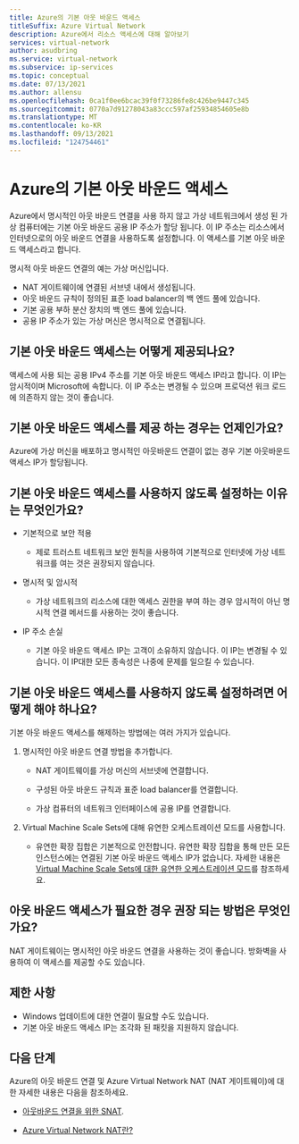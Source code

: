 ```yaml
---
title: Azure의 기본 아웃 바운드 액세스
titleSuffix: Azure Virtual Network
description: Azure에서 리소스 액세스에 대해 알아보기
services: virtual-network
author: asudbring
ms.service: virtual-network
ms.subservice: ip-services
ms.topic: conceptual
ms.date: 07/13/2021
ms.author: allensu
ms.openlocfilehash: 0ca1f0ee6bcac39f0f73286fe8c426be9447c345
ms.sourcegitcommit: 0770a7d91278043a83ccc597af25934854605e8b
ms.translationtype: MT
ms.contentlocale: ko-KR
ms.lasthandoff: 09/13/2021
ms.locfileid: "124754461"
---
```

# <a name="default-outbound-access-in-azure"></a>Azure의 기본 아웃 바운드 액세스

Azure에서 명시적인 아웃 바운드 연결을 사용 하지 않고 가상 네트워크에서 생성 된 가상 컴퓨터에는 기본 아웃 바운드 공용 IP 주소가 할당 됩니다. 이 IP 주소는 리소스에서 인터넷으로의 아웃 바운드 연결을 사용하도록 설정합니다. 이 액세스를 기본 아웃 바운드 액세스라고 합니다. 

명시적 아웃 바운드 연결의 예는 가상 머신입니다.

* NAT 게이트웨이에 연결된 서브넷 내에서 생성됩니다.
* 아웃 바운드 규칙이 정의된 표준 load balancer의 백 엔드 풀에 있습니다.
* 기본 공용 부하 분산 장치의 백 엔드 풀에 있습니다.
* 공용 IP 주소가 있는 가상 머신은 명시적으로 연결됩니다.

## <a name="how-is-default-outbound-access-provided"></a>기본 아웃 바운드 액세스는 어떻게 제공되나요?

액세스에 사용 되는 공용 IPv4 주소를 기본 아웃 바운드 액세스 IP라고 합니다. 이 IP는 암시적이며 Microsoft에 속합니다. 이 IP 주소는 변경될 수 있으며 프로덕션 워크 로드에 의존하지 않는 것이 좋습니다.

## <a name="when-is-default-outbound-access-provided"></a>기본 아웃 바운드 액세스를 제공 하는 경우는 언제인가요?

Azure에 가상 머신을 배포하고 명시적인 아웃바운드 연결이 없는 경우 기본 아웃바운드 액세스 IP가 할당됩니다.
## <a name="why-is-disabling-default-outbound-access-recommended"></a>기본 아웃 바운드 액세스를 사용하지 않도록 설정하는 이유는 무엇인가요?

* 기본적으로 보안 적용
    
    * 제로 트러스트 네트워크 보안 원칙을 사용하여 기본적으로 인터넷에 가상 네트워크를 여는 것은 권장되지 않습니다.

* 명시적 및 암시적

    * 가상 네트워크의 리소스에 대한 액세스 권한을 부여 하는 경우 암시적이 아닌 명시적 연결 메서드를 사용하는 것이 좋습니다.

* IP 주소 손실

    * 기본 아웃 바운드 액세스 IP는 고객이 소유하지 않습니다. 이 IP는 변경될 수 있습니다.  이 IP대한 모든 종속성은 나중에 문제를 일으킬 수 있습니다.

## <a name="how-can-i-disable-default-outbound-access"></a>기본 아웃 바운드 액세스를 사용하지 않도록 설정하려면 어떻게 해야 하나요?

기본 아웃 바운드 액세스를 해제하는 방법에는 여러 가지가 있습니다.

1.  명시적인 아웃 바운드 연결 방법을 추가합니다.

    * NAT 게이트웨이를 가상 머신의 서브넷에 연결합니다.

    * 구성된 아웃 바운드 규칙과 표준 load balancer를 연결합니다.

    * 가상 컴퓨터의 네트워크 인터페이스에 공용 IP를 연결합니다.

2.  Virtual Machine Scale Sets에 대해 유연한 오케스트레이션 모드를 사용합니다.

    * 유연한 확장 집합은 기본적으로 안전합니다. 유연한 확장 집합을 통해 만든 모든 인스턴스에는 연결된 기본 아웃 바운드 액세스 IP가 없습니다. 자세한 내용은 [Virtual Machine Scale Sets에 대한 유연한 오케스트레이션 모드](../virtual-machines/flexible-virtual-machine-scale-sets.md)를 참조하세요.

## <a name="if-i-need-outbound-access-what-is-the-recommended-way"></a>아웃 바운드 액세스가 필요한 경우 권장 되는 방법은 무엇인가요?

NAT 게이트웨이는 명시적인 아웃 바운드 연결을 사용하는 것이 좋습니다. 방화벽을 사용하여 이 액세스를 제공할 수도 있습니다.

## <a name="limitations"></a>제한 사항

* Windows 업데이트에 대한 연결이 필요할 수도 있습니다.
* 기본 아웃 바운드 액세스 IP는 조각화 된 패킷을 지원하지 않습니다. 

## <a name="next-steps"></a>다음 단계

Azure의 아웃 바운드 연결 및 Azure Virtual Network NAT (NAT 게이트웨이)에 대 한 자세한 내용은 다음을 참조하세요.

* [아웃바운드 연결을 위한 SNAT](../load-balancer/load-balancer-outbound-connections.md).

* [Azure Virtual Network NAT란?](./nat-gateway/nat-overview.md)